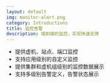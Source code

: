 ```yaml
---
layout: default
img: monitor-alert.png
category: Introductions
title: 监控告警
description: 端到端的监控，实现快速反馈
---
```


 * 提供虚机、站点、端口监控
 * 支持应用级别的自定义监控
 * 提供集群和虚机组级别的监控数据展示
 * 支持多级别告警定义，告警状态展示
 